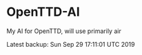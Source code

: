# OpenTTD-AI
My AI for OpenTTD, will use primarily air

Latest backup: Sun Sep 29 17:11:01 UTC 2019

